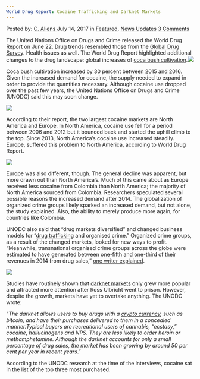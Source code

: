 ```yaml
---
World Drug Report: Cocaine Trafficking and Darknet Markets
---
```

<article class="post-listing post-21232 post type-post status-publish format-standard has-post-thumbnail hentry category-deepdot-news category-news-updates tag-cocaine tag-darknet tag-drug tag-markets tag-report tag-trafficking tag-world">
    <div class="post-inner">
    <p class="post-meta">
    <span>Posted by: <a href="https://www.deepdotweb.com/author/caliens/" title="">C. Aliens </a></span>
    <span>July 14, 2017</span>
    <span>in <a href="https://www.deepdotweb.com/category/deepdot-news/" rel="category tag">Featured</a>, <a href="https://www.deepdotweb.com/category/news-updates/" rel="category tag">News Updates</a></span>
    <span><a href="https://www.deepdotweb.com/2017/07/14/world-drug-report-cocaine-trafficking-darknet-markets/#comments">3 Comments</a></span>
    </p>
    <div class="clear"></div>
    <div class="entry">
    <p>The United Nations Office on Drugs and Crime released the World Drug Report on June 22. Drug trends resembled those from the <a href="https://www.deepdotweb.com/2017/06/13/25-uk-drug-users-use-darknet-markets/">Global Drug Survey</a>. Health issues as well. The World Drug Report highlighted additional changes to the drug landscape: global increases of <a href="http://www.unodc.org/wdr2017/en/plant_based.html">coca bush cultivation</a>.<img class="wp-image-21238 aligncenter" src="https://www.deepdotweb.com/wp-content/uploads/2017/07/word-image-54.jpeg" srcset="https://www.deepdotweb.com/wp-content/uploads/2017/07/word-image-54.jpeg 660w, https://www.deepdotweb.com/wp-content/uploads/2017/07/word-image-54-300x136.jpeg 300w, https://www.deepdotweb.com/wp-content/uploads/2017/07/word-image-54-272x125.jpeg 272w" sizes="(max-width: 660px) 100vw, 660px" /></p>
    <p>Coca bush cultivation increased by 30 percent between 2015 and 2016. Given the increased demand for cocaine, the supply needed to expand in order to provide the quantities necessary. Although cocaine use dropped over the past few years, the United Nations Office on Drugs and Crime (UNODC) said this may soon change.</p>
    <p><img class="wp-image-21239 aligncenter" src="https://www.deepdotweb.com/wp-content/uploads/2017/07/word-image-55.jpeg" srcset="https://www.deepdotweb.com/wp-content/uploads/2017/07/word-image-55.jpeg 821w, https://www.deepdotweb.com/wp-content/uploads/2017/07/word-image-55-300x225.jpeg 300w" sizes="(max-width: 821px) 100vw, 821px" /></p>
    <p>According to their report, the two largest cocaine markets are North America and Europe. In North America, cocaine use fell for a period between 2006 and 2012 but it bounced back and started the uphill climb to the top. Since 2013, North America&#8217;s cocaine use increased steadily. Europe, suffered this problem to North America, according to World Drug Report.</p>
    <p><img class="wp-image-21240 aligncenter" src="https://www.deepdotweb.com/wp-content/uploads/2017/07/word-image-56.jpeg" srcset="https://www.deepdotweb.com/wp-content/uploads/2017/07/word-image-56.jpeg 800w, https://www.deepdotweb.com/wp-content/uploads/2017/07/word-image-56-300x154.jpeg 300w" sizes="(max-width: 800px) 100vw, 800px" /></p>
    <p>Europe was also different, though. The general decline was apparent, but more drawn out than North America’s. Much of this came about as Europe received less cocaine from Colombia than North America; the majority of North America sourced from Colombia. Researchers speculated several possible reasons the increased demand after 2014. The globalization of organized crime groups likely sparked an increased demand, but not alone, the study explained. Also, the ability to merely produce more again, for countries like Colombia.</p>
    <p>UNODC also said that “drug markets diversified” and changed business models for “<a href="https://www.deepdotweb.com/tag/drugs/">drug trafficking</a> and organised crime.” Organized crime groups, as a result of the changed markets, looked for new ways to profit. “Meanwhile, transnational organised crime groups across the globe were estimated to have generated between one-fifth and one-third of their revenues in 2014 from drug sales,” <a href="http://www.unodc.org/unodc/en/frontpage/2017/June/world-drug-report-2017_-29-5-million-people-globally-suffer-from-drug-use-disorders--opioids-the-most-harmful.html?ref=fs1">one writer explained</a>.</p>
    <p><img class="wp-image-21241 aligncenter" src="https://www.deepdotweb.com/wp-content/uploads/2017/07/word-image-57.jpeg" srcset="https://www.deepdotweb.com/wp-content/uploads/2017/07/word-image-57.jpeg 800w, https://www.deepdotweb.com/wp-content/uploads/2017/07/word-image-57-300x146.jpeg 300w" sizes="(max-width: 800px) 100vw, 800px" /></p>
    <p>Studies have routinely shown that <a href="https://www.deepdotweb.com/2013/10/28/updated-llist-of-hidden-marketplaces-tor-i2p/">darknet markets</a> only grew more popular and attracted more attention after Ross Ulbricht went to prison. However, despite the growth, markets have yet to overtake anything. The UNODC wrote:</p>
    <p>“<em>The darknet allows users to buy drugs with a </em><a href="https://www.deepdotweb.com/tag/bitcoin/"><em>crypto currency</em></a><em>, such as bitcoin, and have their purchases delivered to them in a concealed manner.Typical buyers are recreational users of cannabis, “ecstasy,” cocaine, hallucinogens and NPS. They are less likely to order heroin or methamphetamine. Although the darknet accounts for only a small percentage of drug sales, the market has been growing by around 50 per cent per year in recent years</em>.”</p>
    <p>According to the UNODC research at the time of the interviews, cocaine sat in the list of the top three most purchased.</p>
    </div>
    <span style="display:none"><a href="https://www.deepdotweb.com/tag/cocaine/" rel="tag">cocaine</a> <a href="https://www.deepdotweb.com/tag/darknet/" rel="tag">darknet</a> <a href="https://www.deepdotweb.com/tag/drug/" rel="tag">drug</a> <a href="https://www.deepdotweb.com/tag/markets/" rel="tag">markets</a> <a href="https://www.deepdotweb.com/tag/report/" rel="tag">report</a> <a href="https://www.deepdotweb.com/tag/trafficking/" rel="tag">trafficking</a> <a href="https://www.deepdotweb.com/tag/world/" rel="tag">world</a></span> <span style="display:none" class="updated">2017-07-14</span>
    <div style="display:none" class="vcard author" itemprop="author" itemscope itemtype="http://schema.org/Person"><strong class="fn" itemprop="name"><a href="https://www.deepdotweb.com/author/caliens/" title="Posts by C. Aliens" rel="author">C. Aliens</a></strong></div>
    </div>
</article>

